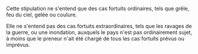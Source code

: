   
 Cette stipulation ne s'entend que des cas fortuits ordinaires, tels que grêle, feu du ciel, gelée ou coulure.  

  
 Elle ne s'entend pas des cas fortuits extraordinaires, tels que les ravages de la guerre, ou une inondation, auxquels le pays n'est pas ordinairement sujet, à moins que le preneur n'ait été chargé de tous les cas fortuits prévus ou imprévus.  
